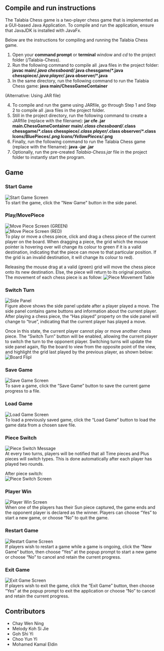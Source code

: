 
## Compile and run instructions

The Talabia Chess game is a two-player chess game that is implemented as a GUI-based Java Application. To compile and run the application, ensure that JavaJDK is installed with JavaFx.

Below are the instructions for compiling and running the Talabia Chess game.

1. Open your **command prompt** or **terminal** window and _cd_ to the project folder  (/Talabia-Chess).
2. Run the following command to compile all .java files in the project folder:
    **javac main/*.java chessboard/*.java chessgame/*.java** **chesspiece/*.java player/*.java observer/*.java**
3. In the same directory, run the following command to run the Talabia Chess game:
    **java main/ChessGameContainer**

(Alternative: Using JAR file)

4. To compile and run the game using JARfile, go through Step 1 and Step 2 to compile all .java files in the project folder.
5. Still in the project directory, run the following command to create a JARfile (replace <jar-file-name> with the filename):
       **jar cfe <jar-file-name>.jar main.ChessGameContainer** **main/*.class chessboard/*.class chessgame/*.class** **chesspiece/*.class player/*.class observer/*.class** **Icons/BluePieces/*.png Icons/YellowPieces/*.png**
6. Finally, run the following command to run the Talabia Chess game (replace <jar-file-name> with the filename):
       **java -jar <jar-file-name>.jar**
7. Optionally, run the pre-created _Talabia-Chess.jar_ file in the project folder to instantly start the program.

## Game
### Start Game
![Start Game Screen](/Screenshots/start-game.png)  
To start the game, click the "New Game" button in the side panel.


### Play/MovePiece
![Move Piece Screen (GREEN)](/Screenshots/move-piece-green.png)  
![Move Piece Screen (RED)](/Screenshots/move-piece-red.png)  
To play or move a chess piece, click and drag a chess piece of the current player on the board. When dragging a piece, the grid which the mouse pointer is hovering over will change its colour to green if it is a valid destination, indicating that the piece can move to that particular position. If the grid is an invalid destination, it will change its colour to red). 

Releasing the mouse drag at a valid (green) grid will move the chess piece onto its new destination. Else, the piece will return to its original position. 
The movement of each chess piece is as follow:
![Piece Movement Table](/Screenshots/piece-movement.png)  


### Switch Turn
![Side Panel](/Screenshots/switch-turn.png)  
Figure above shows the side panel update after a player played a move. The side panel contains game buttons and information about the current player. After playing a chess piece, the “Has played” property on the side panel will change to “true”, indicating that the current player has played a move. 

Once in this state, the current player cannot play or move another chess piece. The “Switch Turn” button will be enabled, allowing the current player to switch the turn to the opponent player. Switching turns will update the side panel again, flip the board to view from the opposite point of the view, and highlight the grid last played by the previous player, as shown below:  
![Board Flipl](/Screenshots/board-flip.png)  

### Save Game
![Save Game Screen](/Screenshots/save-game.png)  
To save a game, click the “Save Game” button to save the current game progress to a file.

### Load Game
![Load Game Screen](/Screenshots/load-game.png)  
To load a previously saved game, click the “Load Game” button to load the game data from a chosen save file.

### Piece Switch
![Piece Switch Message](/Screenshots/piece-switch-before.png)  
At every two turns, players will be notified that all Time pieces and Plus pieces will switch types. This is done automatically after each player has played two rounds. 

After piece switch:  
![Piece Switch Screen](/Screenshots/piece-switch-after.png)  

### Player Win
![Player Win Screen](/Screenshots/player-win.png)  
When one of the players has their Sun piece captured, the game ends and the opponent player is declared as the winner. Players can choose “Yes” to start a new game, or choose “No” to quit the game.

### Restart Game
![Restart Game Screen](/Screenshots/restart-game.png)  
If players wish to restart a game while a game is ongoing, click the “New Game” button, then choose “Yes” at the popup prompt to start a new game or choose “No” to cancel and retain the current progress.

### Exit Game
![Exit Game Screen](/Screenshots/exit-game.png)  
If players wish to exit the game, click the “Exit Game” button, then choose “Yes” at the popup prompt to exit the application or choose “No” to cancel and retain the current progress.

## Contributors
- Chay Wen Ning
- Melody Koh Si Jie
- Goh Shi Yi
- Choo Yun Yi
- Mohamed Kamal Eldin
